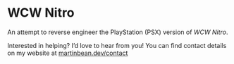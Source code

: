 # WCW Nitro
An attempt to reverse engineer the PlayStation (PSX) version of _WCW Nitro_.

Interested in helping? I’d love to hear from you! You can find contact details on my website at [martinbean.dev/contact][1]

[1]: https://martinbean.dev/contact/

